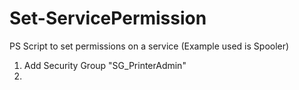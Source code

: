 # Set-ServicePermission
PS Script to set permissions on a service (Example used is Spooler)


1. Add Security Group "SG_PrinterAdmin"
2. 
